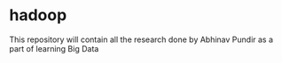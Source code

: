 # hadoop
This repository will contain all the research done by Abhinav Pundir as a part of learning Big Data
